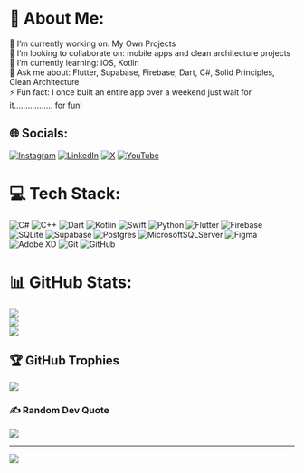 # 💫 About Me:
🔭 I’m currently working on: My Own Projects<br>👯 I’m looking to collaborate on: mobile apps and clean architecture projects  <br>🌱 I’m currently learning: iOS, Kotlin<br>💬 Ask me about: Flutter, Supabase, Firebase, Dart, C#, Solid Principles, Clean Architecture<br>⚡ Fun fact: I once built an entire app over a weekend just wait for it................. for fun!<br>


## 🌐 Socials:
[![Instagram](https://img.shields.io/badge/Instagram-%23E4405F.svg?logo=Instagram&logoColor=white)](https://instagram.com/soufiyanelmansouri) [![LinkedIn](https://img.shields.io/badge/LinkedIn-%230077B5.svg?logo=linkedin&logoColor=white)](https://www.linkedin.com/in/soufiyanelmansouri/) [![X](https://img.shields.io/badge/X-black.svg?logo=X&logoColor=white)](https://x.com/bytescanyon) [![YouTube](https://img.shields.io/badge/YouTube-%23FF0000.svg?logo=YouTube&logoColor=white)](https://www.youtube.com/@bytesCanyon) 

# 💻 Tech Stack:
![C#](https://img.shields.io/badge/c%23-%23239120.svg?style=for-the-badge&logo=csharp&logoColor=white) ![C++](https://img.shields.io/badge/c++-%2300599C.svg?style=for-the-badge&logo=c%2B%2B&logoColor=white) ![Dart](https://img.shields.io/badge/dart-%230175C2.svg?style=for-the-badge&logo=dart&logoColor=white) ![Kotlin](https://img.shields.io/badge/kotlin-%237F52FF.svg?style=for-the-badge&logo=kotlin&logoColor=white) ![Swift](https://img.shields.io/badge/swift-F54A2A?style=for-the-badge&logo=swift&logoColor=white) ![Python](https://img.shields.io/badge/python-3670A0?style=for-the-badge&logo=python&logoColor=ffdd54) ![Flutter](https://img.shields.io/badge/Flutter-%2302569B.svg?style=for-the-badge&logo=Flutter&logoColor=white) ![Firebase](https://img.shields.io/badge/firebase-a08021?style=for-the-badge&logo=firebase&logoColor=ffcd34) ![SQLite](https://img.shields.io/badge/sqlite-%2307405e.svg?style=for-the-badge&logo=sqlite&logoColor=white) ![Supabase](https://img.shields.io/badge/Supabase-3ECF8E?style=for-the-badge&logo=supabase&logoColor=white) ![Postgres](https://img.shields.io/badge/postgres-%23316192.svg?style=for-the-badge&logo=postgresql&logoColor=white) ![MicrosoftSQLServer](https://img.shields.io/badge/Microsoft%20SQL%20Server-CC2927?style=for-the-badge&logo=microsoft%20sql%20server&logoColor=white) ![Figma](https://img.shields.io/badge/figma-%23F24E1E.svg?style=for-the-badge&logo=figma&logoColor=white) ![Adobe XD](https://img.shields.io/badge/Adobe%20XD-470137?style=for-the-badge&logo=Adobe%20XD&logoColor=#FF61F6) ![Git](https://img.shields.io/badge/git-%23F05033.svg?style=for-the-badge&logo=git&logoColor=white) ![GitHub](https://img.shields.io/badge/github-%23121011.svg?style=for-the-badge&logo=github&logoColor=white)
# 📊 GitHub Stats:
![](https://github-readme-stats.vercel.app/api?username=soufiyanelmansouri&theme=dark&hide_border=false&include_all_commits=true&count_private=true)<br/>
![](https://nirzak-streak-stats.vercel.app/?user=soufiyanelmansouri&theme=dark&hide_border=false)<br/>
![](https://github-readme-stats.vercel.app/api/top-langs/?username=soufiyanelmansouri&theme=dark&hide_border=false&include_all_commits=true&count_private=true&layout=compact)

## 🏆 GitHub Trophies
![](https://github-profile-trophy.vercel.app/?username=soufiyanelmansouri&theme=radical&no-frame=false&no-bg=true&margin-w=4)

### ✍️ Random Dev Quote
![](https://quotes-github-readme.vercel.app/api?type=horizontal&theme=radical)

---
[![](https://visitcount.itsvg.in/api?id=soufiyanelmansouri&icon=0&color=0)](https://visitcount.itsvg.in)

<!-- Proudly created with GPRM ( https://gprm.itsvg.in ) -->
